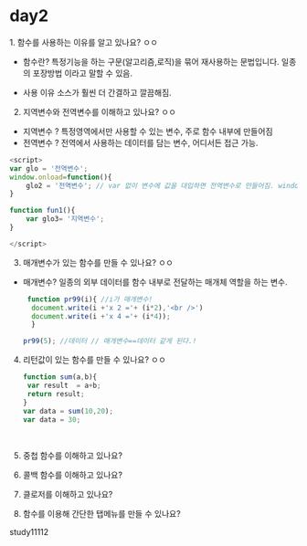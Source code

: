 <h1>day2</h1>
1. 함수를 사용하는 이유를 알고 있나요? ㅇㅇ

- 함수란?
특정기능을 하는 구문(알고리즘,로직)을 묶어 재사용하는 문법입니다. 일종의 포장방법 이라고 말할 수 있음.

- 사용 이유
  소스가 훨씬 더 간결하고 깔끔해짐.

2. 지역변수와 전역변수를 이해하고 있나요? ㅇㅇ
- 지역변수 ? 특정영역에서만 사용할 수 있는 변수, 주로 함수 내부에 만들어짐
- 전역변수 ? 전역에서 사용하는 데이터를 담는 변수, 어디서든 접근 가능.


```javascript
<script>
var glo = '전역변수';
window.onload=function(){
	glo2 = '전역변수'; // var 없이 변수에 값을 대입하면 전역변수로 만들어짐. window.glo2='전역변수' 와 같음
}

function fun1(){
	var glo3= '지역변수';
}

</script>
```




3. 매개변수가 있는 함수를 만들 수 있나요? ㅇㅇ
- 매개변수?
  일종의 외부 데이터를 함수 내부로 전달하는 매개체 역할을 하는 변수.

  ```javascript
   function pr99(i){ //i가 매개변수!
    document.write(i +'x 2 ='+ (i*2),'<br />')
    document.write(i +'x 4 ='+ (i*4));
    }

  pr99(5); //데이터 // 매개변수==데이터 같게 된다.!
  ```

  

4. 리턴값이 있는 함수를 만들 수 있나요? ㅇㅇ

   ```javascript
   function sum(a,b){
   	var result  = a+b;
   	return result;
   }
   var data = sum(10,20);
   var data = 30;
   ```

   ​

5. 중첩 함수를 이해하고 있나요?

6. 콜백 함수를 이해하고 있나요?

7. 클로저를 이해하고 있나요?

8. 함수를 이용해 간단한 탭메뉴를 만들 수 있나요?


study11112   

